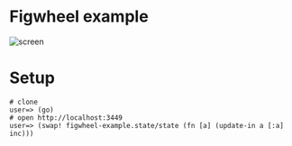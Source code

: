 # Figwheel example

![screen](https://raw.github.com/razum2um/figwheel-example/master/sysmap.png)

# Setup

    # clone
    user=> (go)
    # open http://localhost:3449
    user=> (swap! figwheel-example.state/state (fn [a] (update-in a [:a] inc)))
